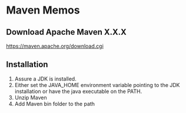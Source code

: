 # Maven Memos

## Download Apache Maven X.X.X

https://maven.apache.org/download.cgi

## Installation

1. Assure a JDK is installed.
2. Either set the JAVA_HOME environment variable pointing to the JDK installation or have the java executable on the PATH.
3. Unzip Maven
4. Add Maven bin folder to the path
